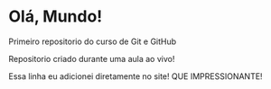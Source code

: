 # Olá, Mundo!
 Primeiro repositorio do curso de Git e GitHub

 Repositorio criado durante uma aula ao vivo!

Essa linha eu adicionei diretamente no site!  QUE IMPRESSIONANTE!
